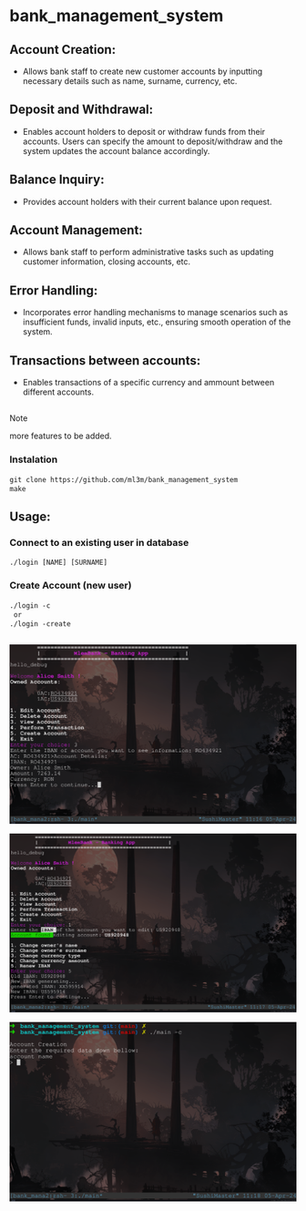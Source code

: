 # bank_management_system

## Account Creation: 
- Allows bank staff to create new customer accounts by inputting necessary details such as name, surname, currency, etc.

## Deposit and Withdrawal: 
- Enables account holders to deposit or withdraw funds from their accounts. Users can specify the amount to deposit/withdraw and the system updates the account balance accordingly.

## Balance Inquiry: 
- Provides account holders with their current balance upon request.

## Account Management: 
- Allows bank staff to perform administrative tasks such as updating customer information, closing accounts, etc.

## Error Handling: 
- Incorporates error handling mechanisms to manage scenarios such as insufficient funds, invalid inputs, etc., ensuring smooth operation of the system.

## Transactions between accounts:
- Enables transactions of a specific currency and ammount between different accounts.
##
> [!NOTE]  
> more features to be added.
### Instalation
    git clone https://github.com/ml3m/bank_management_system
    make

## Usage:
### Connect to an existing user in database
    ./login [NAME] [SURNAME]
### Create Account (new user)
    ./login -c
     or
    ./login -create
##
<p align="center"><img src="./assets/ss1.png" /></a></p>
<p align="center"><img src="./assets/ss2.png" /></a></p>
<p align="center"><img src="./assets/ss3.png" /></a></p>
